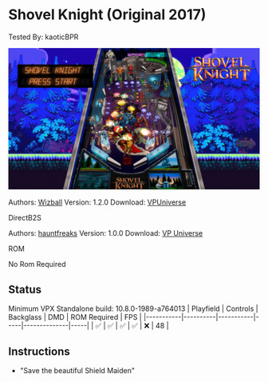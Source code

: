 # Shovel Knight (Original 2017)
Tested By: kaoticBPR

![Table Preview](../../images/vpx-shovel.jpeg)

Authors: [Wizball](https://vpuniverse.com/profile/16604-wizball/)
Version: 1.2.0
Download: [VPUniverse](https://vpuniverse.com/files/file/6536-shovel-knight-original-2017)

DirectB2S

Authors: [hauntfreaks](https://vpuniverse.com/profile/5216-hauntfreaks/)
Version: 1.0.0
Download: [VP Universe](https://vpuniverse.com/files/file/15327-shovel-knight-original-2017-b2s-full-dmd-2srn/)

ROM

No Rom Required

## Status 

Minimum VPX Standalone build: 10.8.0-1989-a764013
| Playfield | Controls | Backglass | DMD | ROM Required | FPS | 
|-----------|----------|-----------|-----|--------------|-----|
| :white_check_mark: | :white_check_mark: | :white_check_mark: | :white_check_mark: | :x: | 48 |

## Instructions

- "Save the beautiful Shield Maiden"



